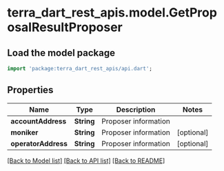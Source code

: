 # terra_dart_rest_apis.model.GetProposalResultProposer

## Load the model package
```dart
import 'package:terra_dart_rest_apis/api.dart';
```

## Properties
Name | Type | Description | Notes
------------ | ------------- | ------------- | -------------
**accountAddress** | **String** | Proposer information | 
**moniker** | **String** | Proposer information | [optional] 
**operatorAddress** | **String** | Proposer information | [optional] 

[[Back to Model list]](../README.md#documentation-for-models) [[Back to API list]](../README.md#documentation-for-api-endpoints) [[Back to README]](../README.md)


